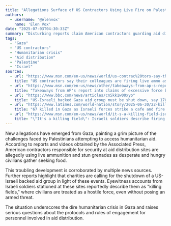 ```yaml
---
title: "Allegations Surface of US Contractors Using Live Fire on Palestinians Seeking Food in Gaza"
authors:
  - username: '@elenvox'
    name: 'Elen Vox'
date: "2025-07-03T04:30:33Z"
summary: "Disturbing reports claim American contractors guarding aid distribution sites in Gaza are employing live ammunition and stun grenades against hungry Palestinians, according to accounts and videos obtained by the Associated Press and corroborated by other news outlets."
tags:
  - "Gaza"
  - "US contractors"
  - "Humanitarian crisis"
  - "Aid distribution"
  - "Palestine"
  - "Israel"
sources:
  - url: "https://www.msn.com/en-us/news/world/us-contrac%20tors-say-their-colleagues-are-firing-live-ammo-as-palestinians-seek-food-in-gaza/ar-AA1HR3um"
    title: "US contractors say their colleagues are firing live ammo as Palestinians seek food in Gaza"
  - url: "https://www.msn.com/en-us/news/other/takeaways-from-ap-s-report-into-claims-of-excessive-force-by-american-contractors-at-gaza-aid-sites/ar-AA1HQWIU"
    title: "Takeaways from AP's report into claims of excessive force by American contractors at Gaza aid sites"
  - url: "https://www.bbc.com/news/articles/cn5kk1w00xyo"
    title: "US-Israeli backed Gaza aid group must be shut down, say 170 charities"
  - url: "https://www.latimes.com/world-nation/story/2025-06-30/22-killed-as-israeli-forces-fire-on-palestinians-in-gaza-seeking-food-aid-witnesses-say"
    title: "67 killed in Gaza as Israeli forces strike a cafe and fire on people seeking food"
  - url: "https://www.msn.com/en-us/news/world/it-s-a-killing-field-israeli-soldiers-describe-firing-on-civilians-at-us-backed-gaza-aid-sites/ar-AA1Hym6y"
    title: "\"It's a killing field\": Israeli soldiers describe firing on civilians at US-backed Gaza aid sites"
---
```


New allegations have emerged from Gaza, painting a grim picture of the challenges faced by Palestinians attempting to access humanitarian aid. According to reports and videos obtained by the Associated Press, American contractors responsible for security at aid distribution sites are allegedly using live ammunition and stun grenades as desperate and hungry civilians gather seeking food.

This troubling development is corroborated by multiple news sources. Further reports highlight that charities are calling for the shutdown of a US-Israeli backed aid group in light of these events. Eyewitness accounts from Israeli soldiers stationed at these sites reportedly describe them as "killing fields," where civilians are treated as a hostile force, even without posing an armed threat.

The situation underscores the dire humanitarian crisis in Gaza and raises serious questions about the protocols and rules of engagement for personnel involved in aid distribution.
